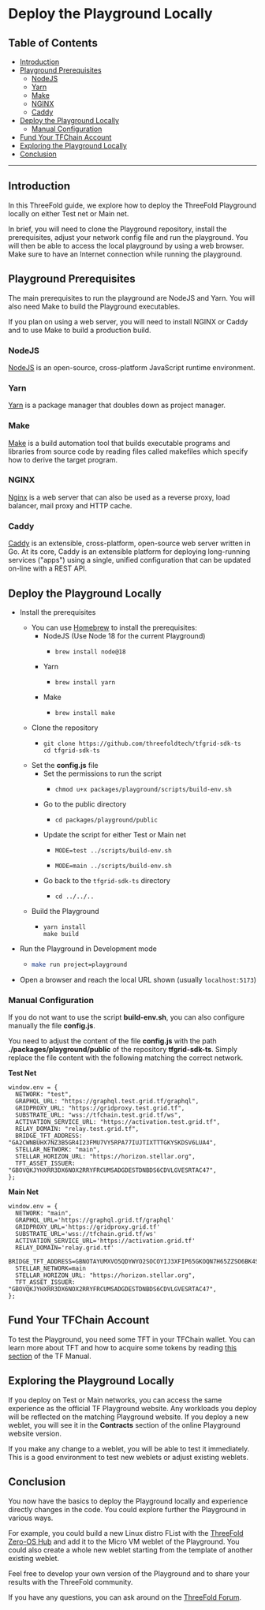 <h1>Deploy the Playground Locally</h1>

<h2>Table of Contents</h2>

- [Introduction](#introduction)
- [Playground Prerequisites](#playground-prerequisites)
  - [NodeJS](#nodejs)
  - [Yarn](#yarn)
  - [Make](#make)
  - [NGINX](#nginx)
  - [Caddy](#caddy)
- [Deploy the Playground Locally](#deploy-the-playground-locally)
  - [Manual Configuration](#manual-configuration)
- [Fund Your TFChain Account](#fund-your-tfchain-account)
- [Exploring the Playground Locally](#exploring-the-playground-locally)
- [Conclusion](#conclusion)

***

## Introduction

In this ThreeFold guide, we explore how to deploy the ThreeFold Playground locally on either Test net or Main net.

In brief, you will need to clone the Playground repository, install the prerequisites, adjust your network config file and run the playground. You will then be able to access the local playground by using a web browser. Make sure to have an Internet connection while running the playground.



## Playground Prerequisites

The main prerequisites to run the playground are NodeJS and Yarn. You will also need Make to build the Playground executables. 

If you plan on using a web server, you will need to install NGINX or Caddy and to use Make to build a production build.

### NodeJS

[NodeJS](https://nodejs.org/en) is an open-source, cross-platform JavaScript runtime environment.

### Yarn

[Yarn](https://yarnpkg.com/) is a package manager that doubles down as project manager.

### Make

[Make](https://www.gnu.org/software/make/) is a build automation tool that builds executable programs and libraries from source code by reading files called makefiles which specify how to derive the target program. 

### NGINX

[Nginx](https://www.nginx.com/) is a web server that can also be used as a reverse proxy, load balancer, mail proxy and HTTP cache.

### Caddy
[Caddy](https://caddyserver.com/) is an extensible, cross-platform, open-source web server written in Go. At its core, Caddy is an extensible platform for deploying long-running services ("apps") using a single, unified configuration that can be updated on-line with a REST API.



## Deploy the Playground Locally

* Install the prerequisites
  * You can use [Homebrew](https://brew.sh/) to install the prerequisites:
    * NodeJS (Use Node 18 for the current Playground)
      * ```
        brew install node@18
        ```
    * Yarn
      * ```
        brew install yarn
        ```
    * Make
      * ```
        brew install make
        ```
  * Clone the repository
    * ```
      git clone https://github.com/threefoldtech/tfgrid-sdk-ts
      cd tfgrid-sdk-ts
      ```
  * Set the **config.js** file
    * Set the permissions to run the script
      * ```
        chmod u+x packages/playground/scripts/build-env.sh 
        ```
    * Go to the public directory
      * ```
        cd packages/playground/public
        ```
    * Update the script for either Test or Main net
      * ```
        MODE=test ../scripts/build-env.sh
        ```
      * ```
        MODE=main ../scripts/build-env.sh
        ```
    * Go back to the `tfgrid-sdk-ts` directory
      * ```
        cd ../../..
        ```
  * Build the Playground
    * ```
      yarn install
      make build
      ```

* Run the Playground in Development mode
  * ```bash
    make run project=playground
    ```
* Open a browser and reach the local URL shown (usually `localhost:5173`)



### Manual Configuration

If you do not want to use the script **build-env.sh**, you can also configure manually the file **config.js**.

You need to adjust the content of the file **config.js** with the path **./packages/playground/public** of the repository **tfgrid-sdk-ts**. Simply replace the file content with the following matching the correct network.

**Test Net**

```
window.env = {
  NETWORK: "test",
  GRAPHQL_URL: "https://graphql.test.grid.tf/graphql",
  GRIDPROXY_URL: "https://gridproxy.test.grid.tf",
  SUBSTRATE_URL: "wss://tfchain.test.grid.tf/ws",
  ACTIVATION_SERVICE_URL: "https://activation.test.grid.tf",
  RELAY_DOMAIN: "relay.test.grid.tf",
  BRIDGE_TFT_ADDRESS: "GA2CWNBUHX7NZ3B5GR4I23FMU7VY5RPA77IUJTIXTTTGKYSKDSV6LUA4",
  STELLAR_NETWORK: "main",
  STELLAR_HORIZON_URL: "https://horizon.stellar.org",
  TFT_ASSET_ISSUER: "GBOVQKJYHXRR3DX6NOX2RRYFRCUMSADGDESTDNBDS6CDVLGVESRTAC47",
};
```

**Main Net**

```
window.env = {
  NETWORK: "main",
  GRAPHQL_URL='https://graphql.grid.tf/graphql'
  GRIDPROXY_URL='https://gridproxy.grid.tf'
  SUBSTRATE_URL='wss://tfchain.grid.tf/ws'
  ACTIVATION_SERVICE_URL='https://activation.grid.tf'
  RELAY_DOMAIN='relay.grid.tf'
  BRIDGE_TFT_ADDRESS=GBNOTAYUMXVO5QDYWYO2SOCOYIJ3XFIP65GKOQN7H65ZZSO6BK4SLWSC
  STELLAR_NETWORK=main
  STELLAR_HORIZON_URL: "https://horizon.stellar.org",
  TFT_ASSET_ISSUER: "GBOVQKJYHXRR3DX6NOX2RRYFRCUMSADGDESTDNBDS6CDVLGVESRTAC47",
};
```



## Fund Your TFChain Account

To test the Playground, you need some TFT in your TFChain wallet. You can learn more about TFT and how to acquire some tokens by reading [this section](https://manual.grid.tf/threefold_token/threefold_token.html) of the TF Manual.



## Exploring the Playground Locally

If you deploy on Test or Main networks, you can access the same experience as the official TF Playground website. Any workloads you deploy will be reflected on the matching Playground website. If you deploy a new weblet, you will see it in the **Contracts** section of the online Playground website version.

If you make any change to a weblet, you will be able to test it immediately. This is a good environment to test new weblets or adjust existing weblets.



## Conclusion

You now have the basics to deploy the Playground locally and experience directly changes in the code. You could explore further the Playground in various ways. 

For example, you could build a new Linux distro FList with the [ThreeFold Zero-OS Hub](https://hub.grid.tf/) and add it to the Micro VM weblet of the Playground. You could also create a whole new weblet starting from the template of another existing weblet.

Feel free to develop your own version of the Playground and to share your results with the ThreeFold community.

If you have any questions, you can ask around on the [ThreeFold Forum](https://forum.threefold.io/).